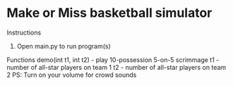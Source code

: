 # Make or Miss basketball simulator

Instructions
1. Open main.py to run program(s)

Functions
demo(int t1, int t2) - play 10-possession 5-on-5 scrimmage
t1 - number of all-star players on team 1
t2 - number of all-star players on team 2
PS: Turn on your volume for crowd sounds
